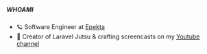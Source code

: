 ##### WHOAMI

- 🪐 Software Engineer at [Epekta](https://epekta.com)
- 🥷 Creator of Laravel Jutsu & crafting screencasts on my [Youtube channel](https://www.youtube.com/nordcoders)
